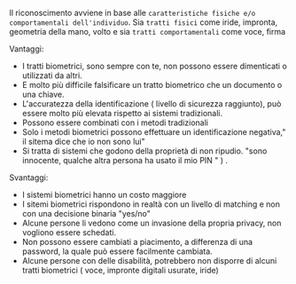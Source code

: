 Il riconoscimento avviene in base alle `caratteristiche fisiche e/o comportamentali dell'individuo`. 
Sia `tratti fisici` come iride, impronta, geometria della mano, volto e sia `tratti comportamentali` come voce, firma

Vantaggi:
- I tratti biometrici, sono sempre con te, non possono essere dimenticati o utilizzati da altri.
- E molto più difficile falsificare un tratto biometrico che un documento o una chiave.
- L'accuratezza della identificazione ( livello di sicurezza raggiunto), può essere molto più elevata rispetto ai sistemi tradizionali.
- Possono essere combinati con i metodi tradizionali
- Solo i metodi biometrici possono effettuare un identificazione negativa," il sitema dice che io non sono lui"
- Si tratta di sistemi che godono della proprietà di non ripudio. "sono innocente, qualche altra persona ha usato il mio PIN " ) .

Svantaggi:
- I sistemi biometrici hanno un costo maggiore
- I sitemi biometrici rispondono in realtà con un livello di matching e non con una decisione binaria "yes/no"
- Alcune persone li vedono come un invasione della propria privacy, non vogliono essere schedati.
- Non possono essere cambiati a piacimento, a differenza di una password, la quale può essere facilmente cambiata.
- Alcune persone con delle disabilità, potrebbero non disporre di alcuni tratti biometrici ( voce, impronte digitali usurate, iride) 